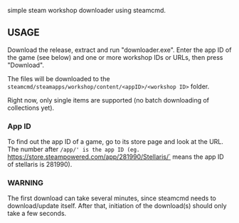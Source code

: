 simple steam workshop downloader using steamcmd.

## USAGE

Download the release, extract and run "downloader.exe". Enter the app ID of the game (see below) and one or more workshop IDs or URLs, then press "Download".

The files will be downloaded to the `steamcmd/steamapps/workshop/content/<appID>/<workshop ID>` folder.

Right now, only single items are supported (no batch downloading of collections yet).

### App ID

To find out the app ID of a game, go to its store page and look at the URL. The number after `/app/' is the app ID (eg. `https://store.steampowered.com/app/281990/Stellaris/` means the app ID of stellaris is 281990).

### WARNING

The first download can take several minutes, since steamcmd needs to download/update itself. After that, initiation of the download(s) should only take a few seconds.
